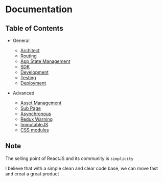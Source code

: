 # Documentation

## Table of Contents

- General
  - [Architect](general/structure.md)
  - [Routing](general/routing.md)
  - [App State Management](general/app-state.md)
  - [SDK](general/sdk.md)
  - [Development](general/development.md)
  - [Testing](general/testing.md)
  - [Deployment](general/deployment.md)
  
- Advanced
  - [Asset Management](advanced/asset-management.md)
  - [Sub Page](advanced/sub-page.md)
  - [Asynchronous](advanced/async.md)
  - [Redux Warning](advanced/redux-warning.md)
  - [ImmutableJS](advanced/immutable.md)
  - [CSS modules](advanced/css-modules.md)

## Note

The selling point of ReactJS and its community is `simplicity`   
  
I believe that with a simple clean and clear code base, we can move fast and creat a great product